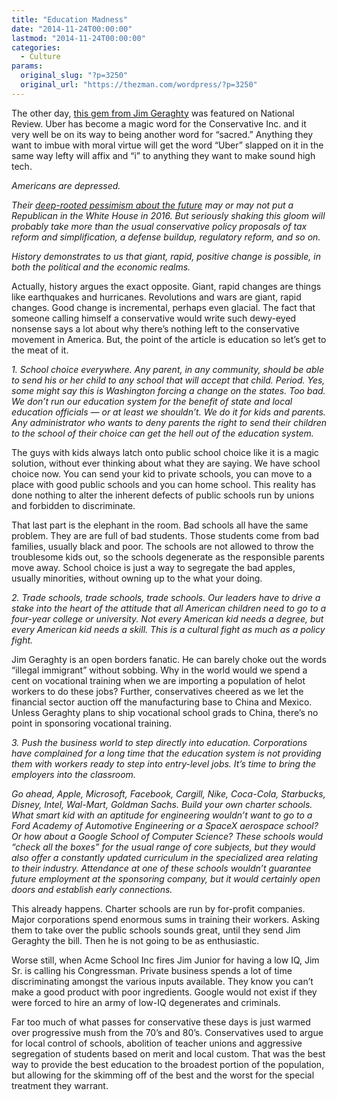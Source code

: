 ```yaml
---
title: "Education Madness"
date: "2014-11-24T00:00:00"
lastmod: "2014-11-24T00:00:00"
categories:
  - Culture
params:
  original_slug: "?p=3250"
  original_url: "https://thezman.com/wordpress/?p=3250"
---
```


The other day, <a
href="http://www.nationalreview.com/article/392933/uber-education-jim-geraghty/page/0/1"
rel="noopener" target="_blank">this gem from Jim Geraghty</a> was
featured on National Review. Uber has become a magic word for the
Conservative Inc. and it very well be on its way to being another word
for “sacred.” Anything they want to imbue with moral virtue will get the
word “Uber” slapped on it in the same way lefty will affix and “i” to
anything they want to make sound high tech.

*Americans are depressed.*

*Their [deep-rooted pessimism about the
future](http://www.nationalreview.com/article/390329/2016-candidate-needs-get-us-out-our-national-funk-jim-geraghty)
may or may not put a Republican in the White House in 2016. But
seriously shaking this gloom will probably take more than the usual
conservative policy proposals of tax reform and simplification, a
defense buildup, regulatory reform, and so on.*

*History demonstrates to us that giant, rapid, positive change is
possible, in both the political and the economic realms.*

Actually, history argues the exact opposite. Giant, rapid changes are
things like earthquakes and hurricanes. Revolutions and wars are giant,
rapid changes. Good change is incremental, perhaps even glacial. The
fact that someone calling himself a conservative would write such
dewy-eyed nonsense says a lot about why there’s nothing left to the
conservative movement in America. But, the point of the article is
education so let’s get to the meat of it.

*1. School choice everywhere. Any parent, in any community, should be
able to send his or her child to any school that will accept that child.
Period. Yes, some might say this is Washington forcing a change on the
states. Too bad. We don’t run our education system for the benefit of
state and local education officials — or at least we shouldn’t. We do it
for kids and parents. Any administrator who wants to deny parents the
right to send their children to the school of their choice can get the
hell out of the education system.*

The guys with kids always latch onto public school choice like it is a
magic solution, without ever thinking about what they are saying. We
have school choice now. You can send your kid to private schools, you
can move to a place with good public schools and you can home school.
This reality has done nothing to alter the inherent defects of public
schools run by unions and forbidden to discriminate.

That last part is the elephant in the room. Bad schools all have the
same problem. They are are full of bad students. Those students come
from bad families, usually black and poor. The schools are not allowed
to throw the troublesome kids out, so the schools degenerate as the
responsible parents move away. School choice is just a way to segregate
the bad apples, usually minorities, without owning up to the what your
doing.

*2. Trade schools, trade schools, trade schools. Our leaders have to
drive a stake into the heart of the attitude that all American children
need to go to a four-year college or university. Not every American kid
needs a degree, but every American kid needs a skill. This is a cultural
fight as much as a policy fight.*

Jim Geraghty is an open borders fanatic. He can barely choke out the
words “illegal immigrant” without sobbing. Why in the world would we
spend a cent on vocational training when we are importing a population
of helot workers to do these jobs? Further, conservatives cheered as we
let the financial sector auction off the manufacturing base to China and
Mexico. Unless Geraghty plans to ship vocational school grads to China,
there’s no point in sponsoring vocational training.

*3. Push the business world to step directly into education.
Corporations have complained for a long time that the education system
is not providing them with workers ready to step into entry-level jobs.
It’s time to bring the employers into the classroom.*

*Go ahead, Apple, Microsoft, Facebook, Cargill, Nike, Coca-Cola,
Starbucks, Disney, Intel, Wal-Mart, Goldman Sachs. Build your own
charter schools. What smart kid with an aptitude for engineering
wouldn’t want to go to a Ford Academy of Automotive Engineering or a
SpaceX aerospace school? Or how about a Google School of Computer
Science? These schools would “check all the boxes” for the usual range
of core subjects, but they would also offer a constantly updated
curriculum in the specialized area relating to their industry.
Attendance at one of these schools wouldn’t guarantee future employment
at the sponsoring company, but it would certainly open doors and
establish early connections.*

This already happens. Charter schools are run by for-profit companies.
Major corporations spend enormous sums in training their workers. Asking
them to take over the public schools sounds great, until they send Jim
Geraghty the bill. Then he is not going to be as enthusiastic.

Worse still, when Acme School Inc fires Jim Junior for having a low IQ,
Jim Sr. is calling his Congressman. Private business spends a lot of
time discriminating amongst the various inputs available. They know you
can’t make a good product with poor ingredients. Google would not exist
if they were forced to hire an army of low-IQ degenerates and criminals.

Far too much of what passes for conservative these days is just warmed
over progressive mush from the 70’s and 80’s. Conservatives used to
argue for local control of schools, abolition of teacher unions and
aggressive segregation of students based on merit and local custom. That
was the best way to provide the best education to the broadest portion
of the population, but allowing for the skimming off of the best and the
worst for the special treatment they warrant.
